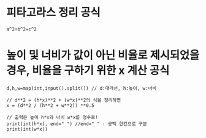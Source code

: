 # 피타고라스 정리 공식
    a^2+b^2=c^2

# 높이 및 너비가 값이 아닌 비율로 제시되었을 경우, 비율을 구하기 위한 x 계산 공식

    d,h,w=map(int,input().split()) // d:대각선, h:높이, w:너비

    // d**2 = (h*x)**2 + (w*x)**2의 식을 정리하면
    x = (d**2 / (h**2 + w**2)) **0.5

    // 출력은 높이 h*x와 너비 w*x를 정수로!
    print(int(h*x), end=" ") //end=" " : 공백 한칸으로 구분
    print(int(w*x))
